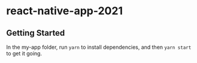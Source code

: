 # react-native-app-2021

## Getting Started

In the my-app folder, run `yarn` to install dependencies, and then `yarn start` to get it going.
